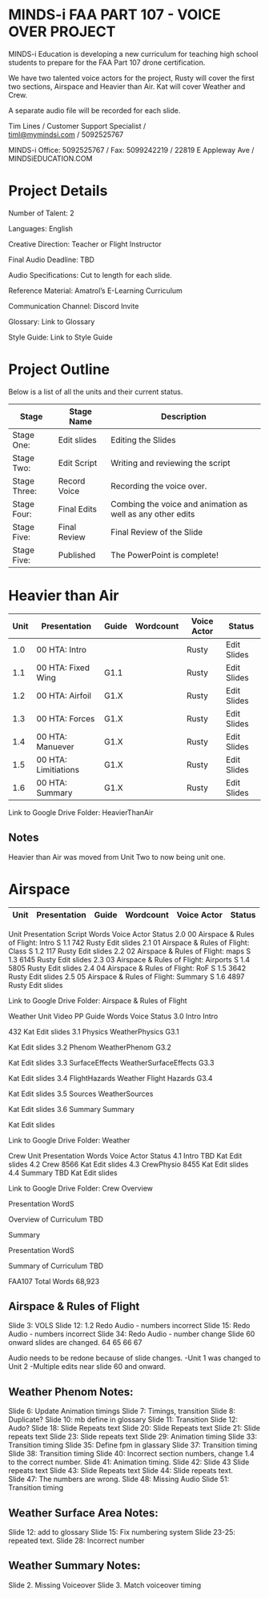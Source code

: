 # MINDS-i FAA PART 107 - VOICE OVER PROJECT

MINDS-i Education is developing a new curriculum for teaching high school students to prepare for the FAA Part 107 drone certification. 

We have two talented voice actors for the project, Rusty will cover the first two sections, Airspace and Heavier than Air. Kat will cover Weather and Crew. 

A separate audio file will be recorded for each slide.

 
Tim Lines / Customer Support Specialist /  
timl@mymindsi.com / 5092525767  
  
MINDS-i
Office: 5092525767 / Fax: 5099242219 / 
22819 E Appleway Ave / 
MINDSiEDUCATION.COM

# Project Details


Number of Talent: 2

Languages: English

Creative Direction: Teacher or Flight Instructor

Final Audio Deadline: TBD

Audio Specifications: Cut to length for each slide.

Reference Material: Amatrol’s E-Learning Curriculum

Communication Channel: Discord Invite

Glossary: Link to Glossary

Style Guide: Link to Style Guide

# Project Outline

Below is a list of all the units and their current status.

| Stage | Stage Name         | Description        | 
|-------------|--------------|--------------------|
|Stage One:   | Edit slides  | Editing the Slides |
|Stage Two:   | Edit Script  | Writing and reviewing the script |
|Stage Three: | Record Voice | Recording the voice over. |
|Stage Four:  | Final Edits  | Combing the voice and animation as well as any other edits |
|Stage Five:  | Final Review | Final Review of the Slide |
|Stage Five:  | Published    | The PowerPoint is complete! | 


# Heavier than Air

| Unit | Presentation              | Guide| Wordcount | Voice Actor | Status      |
|------|---------------------------|------|-----------|-------------|-------------|
|1.0   | 00 HTA: Intro             |      |           | Rusty       | Edit Slides |
|1.1   | 00 HTA: Fixed Wing        |G1.1  |           | Rusty       | Edit Slides |
|1.2   | 00 HTA: Airfoil           |G1.X  |           | Rusty       | Edit Slides |
|1.3   | 00 HTA: Forces            |G1.X  |           | Rusty       | Edit Slides |
|1.4   | 00 HTA: Manuever          |G1.X  |           | Rusty       | Edit Slides |
|1.5   | 00 HTA: Limitiations      |G1.X  |           | Rusty       | Edit Slides |
|1.6   | 00 HTA: Summary           |G1.X  |           | Rusty       | Edit Slides |

Link to Google Drive Folder: HeavierThanAir

## Notes
Heavier than Air was moved from Unit Two to now being unit one.



# Airspace

| Unit | Presentation              | Guide| Wordcount | Voice Actor | Status      |
|------|---------------------------|------|-----------|-------------|-------------|
Unit
Presentation
Script
Words
Voice Actor
Status
2.0
00 Airspace & Rules of Flight: Intro
S 1.1
742
Rusty
Edit slides
2.1
01 Airspace & Rules of Flight: Class
S 1.2
117
Rusty
Edit slides
2.2
02 Airspace & Rules of Flight: maps
S 1.3
6145
Rusty
Edit slides
2.3
03 Airspace & Rules of Flight: Airports 
S 1.4
5805
Rusty
Edit slides
2.4
04 Airspace & Rules of Flight: RoF
S 1.5
3642
Rusty
Edit slides
2.5
05 Airspace & Rules of Flight: Summary
S 1.6
4897
Rusty
Edit slides


Link to Google Drive Folder: Airspace & Rules of Flight

	

Weather
Unit
Video
PP
Guide
Words
Voice
Status
3.0
Intro
Intro  


432
Kat
Edit slides
3.1
Physics
WeatherPhysics
G3.1


Kat
Edit slides
3.2
Phenom
WeatherPhenom
G3.2


Kat
Edit slides
3.3
SurfaceEffects
WeatherSurfaceEffects
G3.3


Kat
Edit slides
3.4
FlightHazards
Weather Flight Hazards
G3.4


Kat
Edit slides
3.5
Sources
WeatherSources




Kat
Edit slides
3.6
Summary
Summary




Kat
Edit slides


Link to Google Drive Folder: Weather


Crew
Unit
Presentation
Words
Voice Actor
Status
4.1
Intro
TBD
Kat
Edit slides
4.2
Crew
8566
Kat
Edit slides
4.3
CrewPhysio
8455
Kat
Edit slides
4.4
Summary
TBD
Kat
Edit slides


Link to Google Drive Folder: Crew
Overview


Presentation
WordS






Overview of Curriculum
TBD








Summary


Presentation
WordS




Summary of Curriculum
TBD




FAA107 Total Words
68,923


## Airspace & Rules of Flight
Slide 3: VOLS
Slide 12: 1.2 Redo Audio - numbers incorrect
Slide 15: Redo Audio - numbers incorrect
Slide 34: Redo Audio - number change
Slide 60 onward slides are changed.
64
65
66
67

Audio needs to be redone because of slide changes.
-Unit 1 was changed to Unit 2
-Multiple edits near slide 60 and onward.






## Weather Phenom Notes:
Slide 6: Update Animation timings
Slide 7: Timings, transition
Slide 8: Duplicate?
Slide 10: mb define in glossary
Slide 11: Transition
Slide 12: Audo?
Slide 18: Slide Repeats text
Slide 20: Slide Repeats text
Slide 21: Slide repeats text
Slide 23: Slide repeats text
Slide 29: Animation timing
Slide 33: Transition timing
Slide 35: Define fpm in glassary
Slide 37: Transition timing
Slide 38: Transition timing
Slide 40: Incorrect section numbers, change 1.4 to the correct number.
Slide 41: Animation timing.
Slide 42: Slide 43 Slide repeats text
Slide 43: Slide Repeats text
Slide 44: Slide repeats text.  
Slide 47: The numbers are wrong.
Slide 48: Missing Audio
Slide 51: Transition timing

## Weather Surface Area Notes:
Slide 12: add to glossary
Slide 15: Fix numbering system
Slide 23-25: repeated text.
Slide 28: Incorrect number





## Weather Summary Notes:
Slide 2. Missing Voiceover
Slide 3. Match voiceover timing